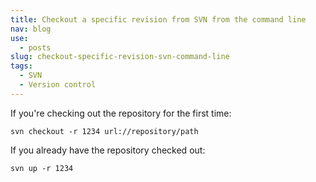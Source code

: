 ```yaml
---
title: Checkout a specific revision from SVN from the command line
nav: blog
use:
  - posts
slug: checkout-specific-revision-svn-command-line
tags:
  - SVN
  - Version control
---
```

If you're checking out the repository for the first time:

    svn checkout -r 1234 url://repository/path

If you already have the repository checked out:

    svn up -r 1234